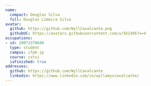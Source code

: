 ```yaml
---
name:
  compact: Douglas Silva
  full: Douglas Limeira Silva
avatar:
  github: https://github.com/WyllCavalcante.png
  githubUC: https://avatars.githubusercontent.com/u/561495?v=4
occupations:
- id: 20072370640
  type: student
  campus: ifpb-jp
  course: cstsi
  isFinished: true
addresses:
  github: https://github.com/WyllCavalcante
  linkedin: https://www.linkedin.com/in/wyllamyscavalcante/
---
```

